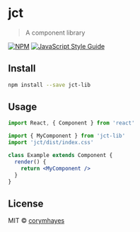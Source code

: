 # jct

> A component library

[![NPM](https://img.shields.io/npm/v/jct.svg)](https://www.npmjs.com/package/jct) [![JavaScript Style Guide](https://img.shields.io/badge/code_style-standard-brightgreen.svg)](https://standardjs.com)

## Install

```bash
npm install --save jct-lib
```

## Usage

```jsx
import React, { Component } from 'react'

import { MyComponent } from 'jct-lib'
import 'jct/dist/index.css'

class Example extends Component {
  render() {
    return <MyComponent />
  }
}
```

## License

MIT © [corymhayes](https://github.com/corymhayes)
